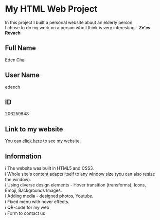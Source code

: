 # My HTML Web Project
In this project I built a personal website about an elderly person<br/>
I chose to do my work on a person who I think is very interesting - <b>Ze'ev Revach</b>

## Full Name
Eden Chai

## User Name
edench

## ID
206259848

## Link to my website
You can [click here](https://edenchai.github.io/goldenyearsweb/) to see my website.

## Information
ℹ️ The website was built in HTML5 and CSS3.<br/>
ℹ️ Whole site's content adapts itself to any window size (you can also resize the window).<br/>
ℹ️ Using diverse design elements - Hover transition (transforms), Icons, Emoji, Backgrounds Images.<br/>
ℹ️ Adding media - designed photos, Youtube.<br/>
ℹ️ Fixed menu with hover effects.<br/>
ℹ️ QR-code for my web<br/>
ℹ️ Form to contact us
